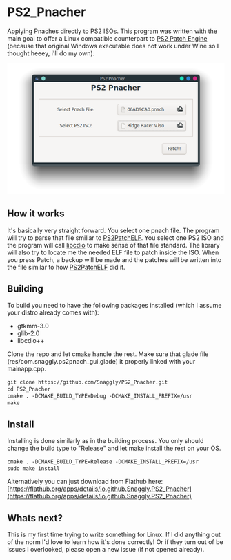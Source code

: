 # PS2_Pnacher
Applying Pnaches directly to PS2 ISOs.
This program was written with the main goal to offer a Linux compatible counterpart to [PS2 Patch Engine](https://www.psx-place.com/threads/ps2-patch-engine-by-pelvicthrustman.19167/) (because that original Windows executable does not work under Wine so I thought heeey, i'll do my own).

![PS2_Pnacher_Screenshot](ps2pnacher_screenshot.png)

## How it works
It's basically very straight forward. You select one pnach file. The program will try to parse that file smiliar to [PS2PatchELF](https://github.com/jpmac26/PS2PatchElf/blob/master/PS2PatchLib/PnachUtils.cs). You select one PS2 ISO and the program will call [libcdio](http://git.savannah.gnu.org/cgit/libcdio.git) to make sense of that file standard. The library will also try to locate me the needed ELF file to patch inside the ISO. When you press Patch, a backup will be made and the patches will be written into the file similar to how [PS2PatchELF](https://github.com/jpmac26/PS2PatchElf/blob/master/PS2PatchElf/Program.cs) did it.

## Building
To build you need to have the following packages installed (which I assume your distro already comes with):
- gtkmm-3.0
- glib-2.0
- libcdio++

Clone the repo and let cmake handle the rest. Make sure that glade file (res/com.snaggly.ps2pnach_gui.glade) it properly linked with your mainapp.cpp.

```
git clone https://github.com/Snaggly/PS2_Pnacher.git
cd PS2_Pnacher
cmake . -DCMAKE_BUILD_TYPE=Debug -DCMAKE_INSTALL_PREFIX=/usr
make
```

## Install
Installing is done similarly as in the building process. You only should change the build type to "Release" and let make install the rest on your OS.

```
cmake . -DCMAKE_BUILD_TYPE=Release -DCMAKE_INSTALL_PREFIX=/usr
sudo make install
```

Alternatively you can just download from Flathub here:
[https://flathub.org/apps/details/io.github.Snaggly.PS2_Pnacher](https://flathub.org/apps/details/io.github.Snaggly.PS2_Pnacher)

## Whats next?
This is my first time trying to write something for Linux. If I did anything out of the norm I'd love to learn how it's done correctly! Or if they turn out of be issues I overlooked, please open a new issue (if not opened already).
